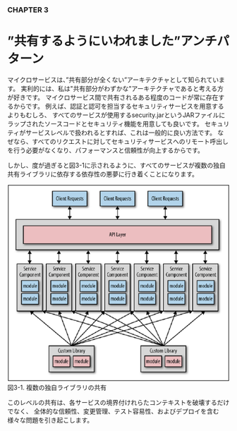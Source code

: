 ### CHAPTER 3

# ”共有するようにいわれました”アンチパターン

マイクロサービスは、”共有部分が全くない”アーキテクチャとして知られています。
実利的には、私は"共有部分がわずかな"アーキテクチャであると考える方が好きです。
マイクロサービス間で共有されるある程度のコードが常に存在するからです。
例えば、認証と認可を担当するセキュリティサービスを用意するよりもむしろ、
すべてのサービスが使用するsecurity.jarというJARファイルにラップされたソースコードとセキュリティ機能を用意しても良いです。
セキュリティがサービスレベルで扱われるとすれば、これは一般的に良い方法です。
なぜなら、すべてのリクエストに対してセキュリティサービスへのリモート呼出しを行う必要がなくなり、パフォーマンスと信頼性が向上するからです。

しかし、度が過ぎると図3-1に示されるように、すべてのサービスが複数の独自共有ライブラリに依存する依存性の悪夢に行き着くことになります。

![複数の独自ライブラリの共有](./img/3-1.png)  
図3-1. 複数の独自ライブラリの共有

このレベルの共有は、各サービスの境界付けれらたコンテキストを破壊するだけでなく、
全体的な信頼性、変更管理、テスト容易性、およびデプロイを含む様々な問題を引き起こします。